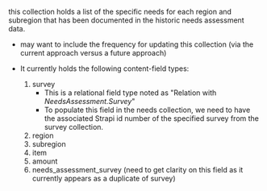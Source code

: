this collection holds a list of the specific needs for each region and subregion that has been documented in the historic needs assessment data.

- may want to include the frequency for updating this collection (via the current approach versus a future approach)

- It currently holds the following content-field types:
    1. survey
        - This is a relational field type noted as "Relation with _NeedsAssessment.Survey_" 
        - To populate this field in the needs collection, we need to have the associated Strapi id number of the specified survey from the survey collection.
    2. region
    3. subregion
    4. item
    5. amount
    6. needs_assessment_survey (need to get clarity on this field as it currently appears as a duplicate of survey)